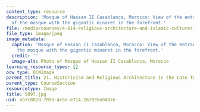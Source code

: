 ```yaml
---
content_type: resource
description: 'Mosque of Hassan II Casablanca, Morocco: View of the entrance facade
  of the mosque with the gigantic minaret in the forefront.'
file: /media/courses/4-614-religious-architecture-and-islamic-cultures-fall-2002/ab7c802d78934c5ee714267835a9497e_5097.jpg
file_type: image/jpeg
image_metadata:
  caption: 'Mosque of Hassan II Casablanca, Morocco: View of the entrance facade of
    the mosque with the gigantic minaret in the forefront.'
  credit: ''
  image-alt: Photo of Mosque of Hassan II Casablanca, Morocco
learning_resource_types: []
ocw_type: OCWImage
parent_title: 21. Historicism and Religious Architecture in the Late Twentieth Century
parent_type: CourseSection
resourcetype: Image
title: 5097.jpg
uid: ab7c802d-7893-4c5e-e714-267835a9497e
---
```


